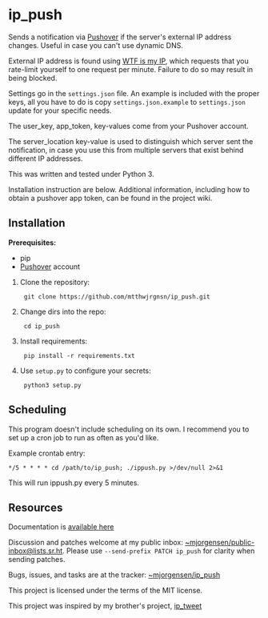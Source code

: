 # ip_push

Sends a notification via [Pushover][0] if the server's external IP address
changes. Useful in case you can't use dynamic DNS.

[0]: https://pushover.net

External IP address is found using [WTF is my IP][1], which requests that you
rate-limit yourself to one request per minute. Failure to do so may result in
being blocked.

[1]: https://wtfismyip.com

Settings go in the `settings.json` file. An example is included with the proper
keys, all you have to do is copy `settings.json.example` to `settings.json`
update for your specific needs.

The user_key, app_token, key-values come from your Pushover account.

The server_location key-value is used to distinguish which server sent the
notification, in case you use this from multiple servers that exist behind
different IP addresses.

This was written and tested under Python 3.

Installation instruction are below. Additional information, including how to
obtain a pushover app token, can be found in the project wiki.

## Installation

**Prerequisites:** 

* pip
* [Pushover][0] account

1. Clone the repository:

        git clone https://github.com/mtthwjrgnsn/ip_push.git

2. Change dirs into the repo:

        cd ip_push

3. Install requirements:

        pip install -r requirements.txt

4. Use `setup.py` to configure your secrets:

        python3 setup.py

## Scheduling

This program doesn't include scheduling on its own. I recommend you to set up a
cron job to run as often as you'd like.

Example crontab entry:

    */5 * * * * cd /path/to/ip_push; ./ippush.py >/dev/null 2>&1

This will run ippush.py every 5 minutes.

## Resources

Documentation is [available here][man]

Discussion and patches welcome at my public inbox:
[~mjorgensen/public-inbox@lists.sr.ht][list]. Please use `--send-prefix
PATCH ip_push` for clarity when sending patches.

Bugs, issues, and tasks are at the tracker: [~mjorgensen/ip_push][todo]

This project is licensed under the terms of the MIT license.

[man]: https://man.sr.ht/~mjorgensen/ip_push
[todo]: https://todo.sr.ht/~mjorgensen/ip_push
[list]: https://lists.sr.ht/~mjorgensen/public-inbox

This project was inspired by my brother's project,
[ip_tweet](https://github.com/p2j/ip_tweet)
